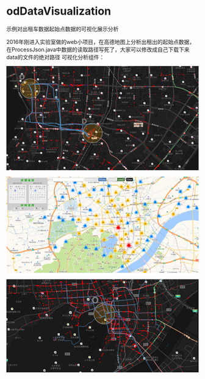 # odDataVisualization
示例对出租车数据起始点数据的可视化展示分析

2016年刚进入实验室做的web小项目，在高德地图上分析出租出的起始点数据，在ProcessJson.java中数据的读取路径写死了，大家可以修改成自己下载下来data的文件的绝对路径
可视化分析组件：


 ![image](https://raw.githubusercontent.com/ZhixiuZhou1994/odDataVisualization/master/images/OD%E9%80%8F%E9%95%9C%E7%BB%93%E5%90%88%E4%BD%BF%E7%94%A8%E6%8E%A2%E7%B4%A2%E5%85%B4%E8%B6%A3%E5%8C%BA%E5%9F%9F.png)


 ![image](https://raw.githubusercontent.com/ZhixiuZhou1994/odDataVisualization/master/images/oddata%E8%81%9A%E7%B1%BB.png)


 ![image](https://raw.githubusercontent.com/ZhixiuZhou1994/odDataVisualization/master/images/%E9%80%8F%E9%95%9CO%E7%9A%84%E4%BA%A4%E4%BA%92%E5%B1%95%E7%A4%BA%E8%BD%A8%E8%BF%B9.png)
 
